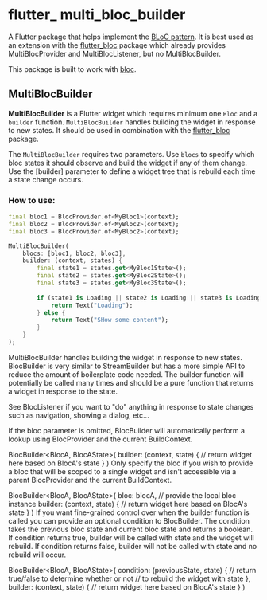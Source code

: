 # flutter_ multi_bloc_builder

A Flutter package that helps implement the [BLoC pattern](https://www.didierboelens.com/2018/08/reactive-programming---streams---bloc).
It is best used as an extension with the [flutter_bloc](https://pub.dev/packages/flutter_bloc) package which already provides MultiBlocProvider and MultiBlocListener, but no MultiBlocBuilder. 

This package is built to work with [bloc](https://pub.dev/packages/bloc).

## MultiBlocBuilder

__MultiBlocBuilder__ is a Flutter widget which requires minimum one `Bloc` and a `builder` function. 
`MultiBlocBuilder` handles building the widget in response to new states.
It should be used in combination with the [flutter_bloc](https://pub.dev/packages/flutter_bloc) package.

The `MultiBlocBuilder` requires two parameters. Use `blocs` to specify which bloc states it should observe 
and build the widget if any of them change.
Use the [builder] parameter to define a widget tree that is rebuild each time a state change occurs.

### How to use:
```dart
final bloc1 = BlocProvider.of<MyBloc1>(context);
final bloc2 = BlocProvider.of<MyBloc2>(context);
final bloc3 = BlocProvider.of<MyBloc2>(context);

MultiBlocBuilder(
    blocs: [bloc1, bloc2, bloc3],
    builder: (context, states) {
        final state1 = states.get<MyBloc1State>();
        final state2 = states.get<MyBloc2State>();
        final state3 = states.get<MyBloc3State>();
        
        if (state1 is Loading || state2 is Loading || state3 is Loading) {
            return Text("Loading");
        } else {
            return Text("SHow some content");
        }
    }
);
```


MultiBlocBuilder handles building the widget in response to new states. BlocBuilder is very similar to StreamBuilder but has a more simple API to reduce the amount of boilerplate code needed. The builder function will potentially be called many times and should be a pure function that returns a widget in response to the state.

See BlocListener if you want to "do" anything in response to state changes such as navigation, showing a dialog, etc...

If the bloc parameter is omitted, BlocBuilder will automatically perform a lookup using BlocProvider and the current BuildContext.

BlocBuilder<BlocA, BlocAState>(
  builder: (context, state) {
    // return widget here based on BlocA's state
  }
)
Only specify the bloc if you wish to provide a bloc that will be scoped to a single widget and isn't accessible via a parent BlocProvider and the current BuildContext.

BlocBuilder<BlocA, BlocAState>(
  bloc: blocA, // provide the local bloc instance
  builder: (context, state) {
    // return widget here based on BlocA's state
  }
)
If you want fine-grained control over when the builder function is called you can provide an optional condition to BlocBuilder. The condition takes the previous bloc state and current bloc state and returns a boolean. If condition returns true, builder will be called with state and the widget will rebuild. If condition returns false, builder will not be called with state and no rebuild will occur.

BlocBuilder<BlocA, BlocAState>(
  condition: (previousState, state) {
    // return true/false to determine whether or not
    // to rebuild the widget with state
  },
  builder: (context, state) {
    // return widget here based on BlocA's state
  }
)